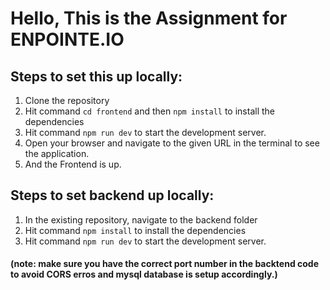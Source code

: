 # Hello, This is the Assignment for ENPOINTE.IO

## Steps to set this up locally:

1. Clone the repository
2. Hit command `cd frontend` and then `npm install` to install the dependencies
3. Hit command `npm run dev` to start the development server.
4. Open your browser and navigate to the given URL in the terminal to see the application.
5. And the Frontend is up.

## Steps to set backend up locally:

1. In the existing repository, navigate to the backend folder
2. Hit command `npm install` to install the dependencies
3. Hit command `npm run dev` to start the development server.
#### (note: make sure you have the correct port number in the backtend code to avoid CORS erros and mysql database is setup accordingly.)